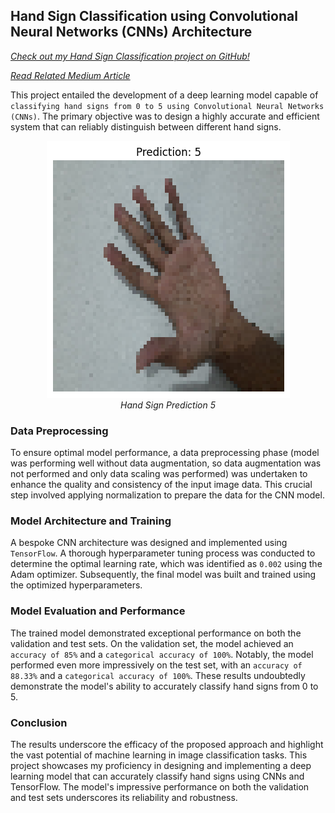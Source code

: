 ## Hand Sign Classification using Convolutional Neural Networks (CNNs) Architecture

<em><a href="https://github.com/PranayJagtap06/ML_Projects/tree/main/Hand_Signs_Classification" target="_blank" rel="noopener noreferrer">Check out my Hand Sign Classification project on GitHub!</a></em>

<em><a href="https://python.plainenglish.io/decoding-hand-signs-a-step-by-step-guide-to-building-a-0-to-5-classifier-using-cnn-and-tensorflow-8b87db221e5e" target="_blank" rel="noopener noreferrer">Read Related Medium Article</a></em>

This project entailed the development of a deep learning model capable of `classifying hand signs from 0 to 5 using Convolutional Neural Networks (CNNs)`. The primary objective was to design a highly accurate and efficient system that can reliably distinguish between different hand signs.

<div align="center">
    <figure>
        <a href="portfolios/002-hand-sign-classification/5-hand-sign-prediction.png">
            <img class="mk-img" src="portfolios/002-hand-sign-classification/5-hand-sign-prediction.png" alt="Hand Sign Prediction 5">
        </a>
        <figcaption> <em> Hand Sign Prediction 5 </em> </figcaption>
    </figure>
</div>

### Data Preprocessing

To ensure optimal model performance, a data preprocessing phase (model was performing well without data augmentation, so data augmentation was not performed and only data scaling was performed) was undertaken to enhance the quality and consistency of the input image data. This crucial step involved applying normalization to prepare the data for the CNN model.

### Model Architecture and Training

A bespoke CNN architecture was designed and implemented using `TensorFlow`. A thorough hyperparameter tuning process was conducted to determine the optimal learning rate, which was identified as `0.002` using the Adam optimizer. Subsequently, the final model was built and trained using the optimized hyperparameters.

### Model Evaluation and Performance

The trained model demonstrated exceptional performance on both the validation and test sets. On the validation set, the model achieved an `accuracy of 85%` and a `categorical accuracy of 100%`. Notably, the model performed even more impressively on the test set, with an `accuracy of 88.33%` and a `categorical accuracy of 100%`. These results undoubtedly demonstrate the model's ability to accurately classify hand signs from 0 to 5.

### Conclusion

The results underscore the efficacy of the proposed approach and highlight the vast potential of machine learning in image classification tasks. This project showcases my proficiency in designing and implementing a deep learning model that can accurately classify hand signs using CNNs and TensorFlow. The model's impressive performance on both the validation and test sets underscores its reliability and robustness.
